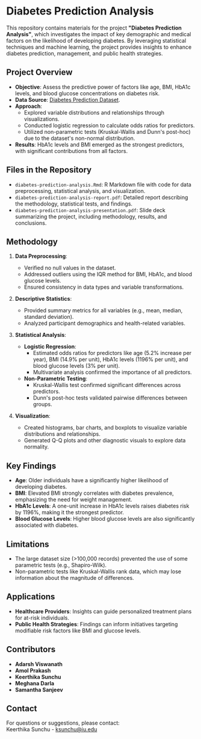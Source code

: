 # Diabetes Prediction Analysis

This repository contains materials for the project **"Diabetes Prediction Analysis"**, which investigates the impact of key demographic and medical factors on the likelihood of developing diabetes. By leveraging statistical techniques and machine learning, the project provides insights to enhance diabetes prediction, management, and public health strategies.

## Project Overview

- **Objective**: Assess the predictive power of factors like age, BMI, HbA1c levels, and blood glucose concentrations on diabetes risk.
- **Data Source**: [Diabetes Prediction Dataset](https://www.kaggle.com/datasets/iammustafatz/diabetes-prediction-dataset).
- **Approach**:
  - Explored variable distributions and relationships through visualizations.
  - Conducted logistic regression to calculate odds ratios for predictors.
  - Utilized non-parametric tests (Kruskal-Wallis and Dunn's post-hoc) due to the dataset's non-normal distribution.
- **Results**: HbA1c levels and BMI emerged as the strongest predictors, with significant contributions from all factors.

## Files in the Repository

- `diabetes-prediction-analysis.Rmd`: R Markdown file with code for data preprocessing, statistical analysis, and visualization.
- `diabetes-prediction-analysis-report.pdf`: Detailed report describing the methodology, statistical tests, and findings.
- `diabetes-prediction-analysis-presentation.pdf`: Slide deck summarizing the project, including methodology, results, and conclusions.

## Methodology

1. **Data Preprocessing**:
   - Verified no null values in the dataset.
   - Addressed outliers using the IQR method for BMI, HbA1c, and blood glucose levels.
   - Ensured consistency in data types and variable transformations.

2. **Descriptive Statistics**:
   - Provided summary metrics for all variables (e.g., mean, median, standard deviation).
   - Analyzed participant demographics and health-related variables.

3. **Statistical Analysis**:
   - **Logistic Regression**:
     - Estimated odds ratios for predictors like age (5.2% increase per year), BMI (14.9% per unit), HbA1c levels (1196% per unit), and blood glucose levels (3% per unit).
     - Multivariate analysis confirmed the importance of all predictors.
   - **Non-Parametric Testing**:
     - Kruskal-Wallis test confirmed significant differences across predictors.
     - Dunn's post-hoc tests validated pairwise differences between groups.

4. **Visualization**:
   - Created histograms, bar charts, and boxplots to visualize variable distributions and relationships.
   - Generated Q-Q plots and other diagnostic visuals to explore data normality.

## Key Findings

- **Age**: Older individuals have a significantly higher likelihood of developing diabetes.
- **BMI**: Elevated BMI strongly correlates with diabetes prevalence, emphasizing the need for weight management.
- **HbA1c Levels**: A one-unit increase in HbA1c levels raises diabetes risk by 1196%, making it the strongest predictor.
- **Blood Glucose Levels**: Higher blood glucose levels are also significantly associated with diabetes.

## Limitations

- The large dataset size (>100,000 records) prevented the use of some parametric tests (e.g., Shapiro-Wilk).
- Non-parametric tests like Kruskal-Wallis rank data, which may lose information about the magnitude of differences.

## Applications

- **Healthcare Providers**: Insights can guide personalized treatment plans for at-risk individuals.
- **Public Health Strategies**: Findings can inform initiatives targeting modifiable risk factors like BMI and glucose levels.

## Contributors

- **Adarsh Viswanath**
- **Amol Prakash**
- **Keerthika Sunchu**
- **Meghana Darla**
- **Samantha Sanjeev**

## Contact

For questions or suggestions, please contact:  
Keerthika Sunchu - [ksunchu@iu.edu](mailto:ksunchu@iu.edu)
